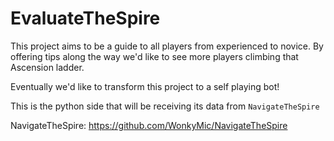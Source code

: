 # EvaluateTheSpire

This project aims to be a guide to all players from experienced to novice. By offering tips along the way we'd like to see more players climbing that Ascension ladder.

Eventually we'd like to transform this project to a self playing bot!

This is the python side that will be receiving its data from `NavigateTheSpire`


NavigateTheSpire: https://github.com/WonkyMic/NavigateTheSpire
